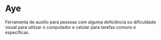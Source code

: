 # Aye

Ferramenta de auxílio para pessoas com alguma deficiência ou dificuldade visual para utilizar o computador e celular para tarefas comuns e específicas.
